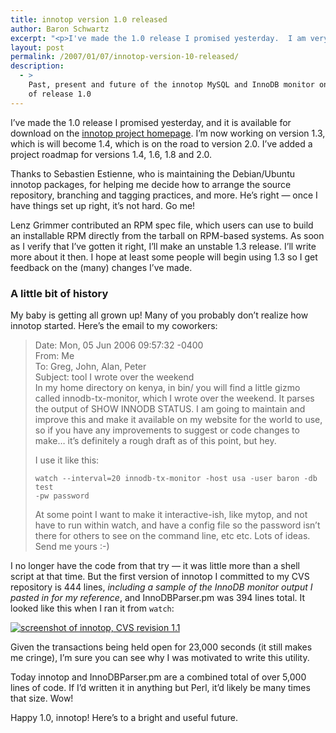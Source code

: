 ```yaml
---
title: innotop version 1.0 released
author: Baron Schwartz
excerpt: "<p>I've made the 1.0 release I promised yesterday.  I am very happy to declare innotop production-ready and stable.  In this article I talk a little bit about my plans for the future, and look back to the project's humble beginnings as a script I ran inside watch.  Check out the screenshot!  OMG!</p>"
layout: post
permalink: /2007/01/07/innotop-version-10-released/
description:
  - >
    Past, present and future of the innotop MySQL and InnoDB monitor on the occasion
    of release 1.0
---
```

<p>I&#8217;ve made the 1.0 release I promised yesterday, and it is available for download on the <a href="http://code.google.com/p/innotop/">innotop project homepage</a>.  I&#8217;m now working on version 1.3, which is will become 1.4, which is on the road to version 2.0.  I&#8217;ve added a project roadmap for versions 1.4, 1.6, 1.8 and 2.0.</p>

<p>Thanks to Sebastien Estienne, who is maintaining the Debian/Ubuntu innotop packages, for helping me decide how to arrange the source repository, branching and tagging practices, and more.  He&#8217;s right &#8212; once I have things set up right, it&#8217;s not hard.  Go me!</p>

<p>Lenz Grimmer contributed an RPM spec file, which users can use to build an installable RPM directly from the tarball on RPM-based systems.  As soon as I verify that I&#8217;ve gotten it right, I&#8217;ll make an unstable 1.3 release.  I&#8217;ll write more about it then.  I hope at least some people will begin using 1.3 so I get feedback on the (many) changes I&#8217;ve made.</p>

<h3>A little bit of history</h3>

<p>My baby is getting all grown up!  Many of you probably don&#8217;t realize how innotop started.  Here&#8217;s the email to my coworkers:</p>

<blockquote><p>Date: Mon, 05 Jun 2006 09:57:32 -0400<br />
From: Me<br />
To: Greg, John, Alan, Peter<br />
Subject: tool I wrote over the weekend<br /

<p>In my home directory on kenya, in bin/ you will find a little gizmo 
called innodb-tx-monitor, which I wrote over the weekend.  It parses the 
output of SHOW INNODB STATUS.  I am going to maintain and improve this 
and make it available on my website for the world to use, so if you have 
any improvements to suggest or code changes to make&#8230; it&#8217;s definitely a 
rough draft as of this point, but hey.</p>

<p>I use it like this:</p>

<p><code>watch --interval=20 innodb-tx-monitor -host usa -user baron -db test 
-pw password</code></p>

<p>At some point I want to make it interactive-ish, like mytop, and not 
have to run within watch, and have a config file so the password isn&#8217;t 
there for others to see on the command line, etc etc.  Lots of ideas. 
Send me yours :-)</p></blockquote>

<p>I no longer have the code from that try &#8212; it was little more than a shell script at that time.  But the first version of innotop I committed to my CVS repository is 444 lines, <em>including a sample of the InnoDB monitor output I pasted in for my reference</em>, and InnoDBParser.pm was 394 lines total.  It looked like this when I ran it from <code>watch</code>:</p>

<p><a href="/articles/innotop-blast-from-past.png"><img src="/articles/innotop-blast-from-past-thumb.png" alt="screenshot of innotop, CVS revision 1.1" /></a></p>

<p>Given the transactions being held open for 23,000 seconds (it still makes me cringe), I&#8217;m sure you can see why I was motivated to write this utility.</p>

<p>Today innotop and InnoDBParser.pm are a combined total of over 5,000 lines of code.  If I&#8217;d written it in anything but Perl, it&#8217;d likely be many times that size.  Wow!</p>

<p>Happy 1.0, innotop!  Here&#8217;s to a bright and useful future.</p>